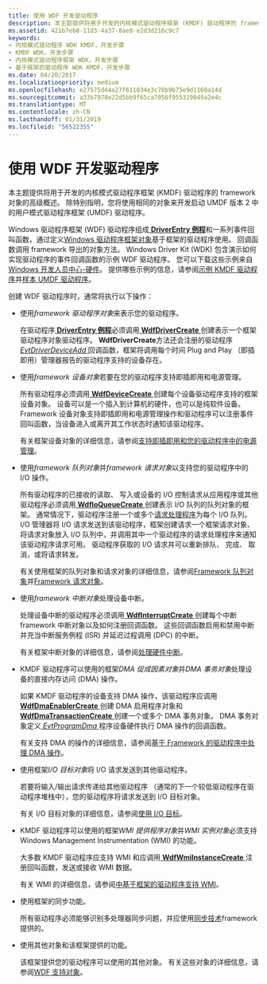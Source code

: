 ```yaml
---
title: 使用 WDF 开发驱动程序
description: 本主题提供将用于开发的内核模式驱动程序框架 (KMDF) 驱动程序的 framework 对象的高级概述。
ms.assetid: 421b7eb8-11d3-4a37-8ae8-e2d3d216c9c7
keywords:
- 内核模式驱动程序 WDK KMDF，开发步骤
- KMDF WDK，开发步骤
- 内核模式驱动程序框架 WDK，开发步骤
- 基于框架的驱动程序 WDK KMDF，开发步骤
ms.date: 04/20/2017
ms.localizationpriority: medium
ms.openlocfilehash: e27575d44a27f611034e3c70b9b75e9d1160a14d
ms.sourcegitcommit: a33b7978e22d5bb9f65ca7056f955319049a2e4c
ms.translationtype: MT
ms.contentlocale: zh-CN
ms.lasthandoff: 01/31/2019
ms.locfileid: "56522355"
---
```

# <a name="using-wdf-to-develop-a-driver"></a>使用 WDF 开发驱动程序


本主题提供将用于开发的内核模式驱动程序框架 (KMDF) 驱动程序的 framework 对象的高级概述。 除特别指明，您将使用相同的对象来开发启动 UMDF 版本 2 中的用户模式驱动程序框架 (UMDF) 驱动程序。

Windows 驱动程序框架 (WDF) 驱动程序组成[ **DriverEntry 例程**](https://msdn.microsoft.com/library/windows/hardware/ff540807)和一系列事件回叫函数，通过定义[Windows 驱动程序框架对象](wdf-objects.md)基于框架的驱动程序使用。 回调函数调用 framework 导出的对象方法。 Windows Driver Kit (WDK) 包含演示如何实现驱动程序的事件回调函数的示例 WDF 驱动程序。 您可以下载这些示例来自[Windows 开发人员中心-硬件](https://go.microsoft.com/fwlink/p/?linkid=256387)。 提供哪些示例的信息，请参阅[示例 KMDF 驱动程序](sample-kmdf-drivers.md)并[样本 UMDF 驱动程序](sample-umdf-drivers.md)。

创建 WDF 驱动程序时，通常将执行以下操作：

-   使用*framework 驱动程序对象*来表示您的驱动程序。

    在驱动程序[ **DriverEntry 例程**](https://msdn.microsoft.com/library/windows/hardware/ff540807)必须调用[ **WdfDriverCreate** ](https://msdn.microsoft.com/library/windows/hardware/ff547175)创建表示一个框架驱动程序对象驱动程序。 **WdfDriverCreate**方法还会注册的驱动程序[ *EvtDriverDeviceAdd* ](https://msdn.microsoft.com/library/windows/hardware/ff541693)回调函数，框架将调用每个时间 Plug and Play （即插即用）管理器报告的驱动程序支持的设备存在。

-   使用*framework 设备对象*若要在您的驱动程序支持即插即用和电源管理。

    所有驱动程序必须调用[ **WdfDeviceCreate** ](https://msdn.microsoft.com/library/windows/hardware/ff545926)创建每个设备驱动程序支持的框架设备对象。 设备可以是一个插入到计算机的硬件，也可以是纯软件设备。 Framework 设备对象支持即插即用和电源管理操作和驱动程序可以注册事件回叫函数，当设备进入或离开其工作状态时通知该驱动程序。

    有关框架设备对象的详细信息，请参阅[支持即插即用和您的驱动程序中的电源管理](supporting-pnp-and-power-management-in-your-driver.md)。

-   使用*framework 队列对象*并*framework 请求对象*以支持您的驱动程序中的 I/O 操作。

    所有驱动程序的已接收的读取、 写入或设备的 I/O 控制请求从应用程序或其他驱动程序必须调用[ **WdfIoQueueCreate** ](https://msdn.microsoft.com/library/windows/hardware/ff547401)创建表示 I/O 队列的队列对象的框架。 通常情况下，驱动程序注册一个或多个[请求处理程序](request-handlers.md)为每个 I/O 队列。 I/O 管理器将 I/O 请求发送到该驱动程序，框架创建请求一个框架请求对象、 将请求对象放入 I/O 队列中，并调用其中一个驱动程序的请求处理程序来通知该驱动程序请求可用。 驱动程序获取的 I/O 请求并可以重新排队、 完成、 取消，或将请求转发。

    有关使用框架的队列对象和请求对象的详细信息，请参阅[Framework 队列对象](framework-queue-objects.md)并[Framework 请求对象](framework-request-objects.md)。

-   使用*framework 中断对象*处理设备中断。

    处理设备中断的驱动程序必须调用[ **WdfInterruptCreate** ](https://msdn.microsoft.com/library/windows/hardware/ff547345)创建每个中断 framework 中断对象以及如何注册回调函数。 这些回调函数启用和禁用中断并充当中断服务例程 (ISR) 并延迟过程调用 (DPC) 的中断。

    有关框架中断对象的详细信息，请参阅[处理硬件中断](handling-hardware-interrupts.md)。

-   KMDF 驱动程序可以使用的框架*DMA 促成因素对象*并*DMA 事务对象*处理设备的直接内存访问 (DMA) 操作。

    如果 KMDF 驱动程序的设备支持 DMA 操作，该驱动程序应调用[ **WdfDmaEnablerCreate** ](https://msdn.microsoft.com/library/windows/hardware/ff546983)创建 DMA 启用程序对象和[ **WdfDmaTransactionCreate** ](https://msdn.microsoft.com/library/windows/hardware/ff547027)创建一个或多个 DMA 事务对象。 DMA 事务对象定义[ *EvtProgramDma* ](https://msdn.microsoft.com/library/windows/hardware/ff541816)程序设备硬件执行 DMA 操作的回调函数。

    有关支持 DMA 的操作的详细信息，请参阅[基于 Framework 的驱动程序中处理 DMA 操作](handling-dma-operations-in-kmdf-drivers.md)。

-   使用框架*I/O 目标对象*将 I/O 请求发送到其他驱动程序。

    若要将输入/输出请求传递给其他驱动程序 （通常的下一个较低驱动程序在驱动程序堆栈中），您的驱动程序将请求发送到 I/O 目标对象。

    有关 I/O 目标对象的详细信息，请参阅[使用 I/O 目标](using-i-o-targets.md)。

-   KMDF 驱动程序可以使用的框架*WMI 提供程序对象*并*WMI 实例对象*必须支持 Windows Management Instrumentation (WMI) 的功能。

    大多数 KMDF 驱动程序应支持 WMI 和应调用[ **WdfWmiInstanceCreate** ](https://msdn.microsoft.com/library/windows/hardware/ff551178)注册回叫函数，发送或接收 WMI 数据。

    有关 WMI 的详细信息，请参阅[中基于框架的驱动程序支持 WMI](supporting-wmi-in-kmdf-drivers.md)。

-   使用框架的同步功能。

    所有驱动程序必须能够识别多处理器同步问题，并应使用[同步技术](synchronization-techniques-for-wdf-drivers.md)framework 提供的。

-   使用其他对象和该框架提供的功能。

    该框架提供您的驱动程序可以使用的其他对象。 有关这些对象的详细信息，请参阅[WDF 支持对象](wdf-support-objects.md)。

 

 





